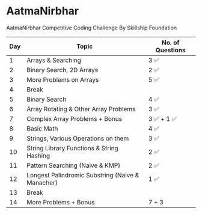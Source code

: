 # AatmaNirbhar
AatmaNirbhar Competitive Coding Challenge By Skillship Foundation


| Day  | Topic                     | No. of Questions       | 
| --- | ---------------------------- | ----------------- |
| 1  | Arrays & Searching                   |  3 ✅      |
| 2   | Binary Search, 2D Arrays                |  2 ✅     |
| 3   | More Problems on Arrays |  5 ✅        |
| 4   | Break                    |            |
| 5   | Binary Search                     |  4 ✅        |
| 6   | Array Rotating & Other Array Problems                     |  3 ✅        |
| 7   | Complex Array Problems + Bonus                   |  3 ✅   + 1   ✅    |
| 8   | Basic Math                     |  4 ✅        |
| 9   | Strings, Various Operations on them                     |  3 ✅        |
| 10   | String Library Functions & String Hashing                     |  2 ✅        |
| 11   | Pattern Searching (Naive & KMP)                     |  2 ✅      |
| 12   | Longest Palindromic Substring (Naive & Manacher)                     |  1 ✅      |
| 13   | Break                    |            |
| 14   | More Problems + Bonus                   |  7   + 3    |

